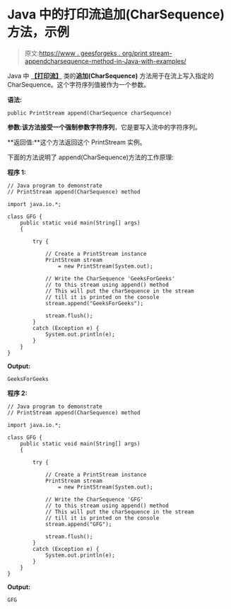 # Java 中的打印流追加(CharSequence)方法，示例

> 原文:[https://www . geesforgeks . org/print stream-appendcharsequence-method-in-Java-with-examples/](https://www.geeksforgeeks.org/printstream-appendcharsequence-method-in-java-with-examples/)

Java 中 **[【打印流】](https://www.geeksforgeeks.org/java-io-printstream-class-java-set-1/)** 类的**追加(CharSequence)** 方法用于在流上写入指定的 CharSequence。这个字符序列值被作为一个参数。

**语法:**

```
public PrintStream append(CharSequence charSequence)
```

**参数:**该方法接受一个强制参数**字符序列**，它是要写入流中的字符序列。

**返回值:**这个方法返回这个 PrintStream 实例。

下面的方法说明了 append(CharSequence)方法的工作原理:

**程序 1:**

```
// Java program to demonstrate
// PrintStream append(CharSequence) method

import java.io.*;

class GFG {
    public static void main(String[] args)
    {

        try {

            // Create a PrintStream instance
            PrintStream stream
                = new PrintStream(System.out);

            // Write the CharSequence 'GeeksForGeeks'
            // to this stream using append() method
            // This will put the charSequence in the stream
            // till it is printed on the console
            stream.append("GeeksForGeeks");

            stream.flush();
        }
        catch (Exception e) {
            System.out.println(e);
        }
    }
}
```

**Output:**

```
GeeksForGeeks

```

**程序 2:**

```
// Java program to demonstrate
// PrintStream append(CharSequence) method

import java.io.*;

class GFG {
    public static void main(String[] args)
    {

        try {

            // Create a PrintStream instance
            PrintStream stream
                = new PrintStream(System.out);

            // Write the CharSequence 'GFG'
            // to this stream using append() method
            // This will put the charSequence in the stream
            // till it is printed on the console
            stream.append("GFG");

            stream.flush();
        }
        catch (Exception e) {
            System.out.println(e);
        }
    }
}
```

**Output:**

```
GFG

```
